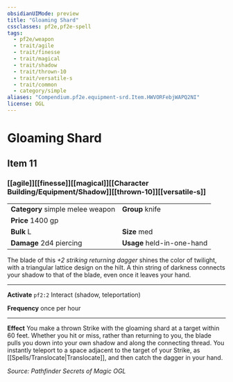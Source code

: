 ```yaml
---
obsidianUIMode: preview
title: "Gloaming Shard"
cssclasses: pf2e,pf2e-spell
tags:
  - pf2e/weapon
  - trait/agile
  - trait/finesse
  - trait/magical
  - trait/shadow
  - trait/thrown-10
  - trait/versatile-s
  - trait/common
  - category/simple
aliases: "Compendium.pf2e.equipment-srd.Item.HWVORFebjWAPQ2NI"
license: OGL
---
```

# Gloaming Shard
## Item 11
### [[agile]][[finesse]][[magical]][[Character Building/Equipment/Shadow]][[thrown-10]][[versatile-s]]

|  |  |
| -- | -- |
| **Category** simple melee weapon | **Group** knife |
| **Price** 1400 gp |  |
| **Bulk** L | **Size** med |
| **Damage** 2d4 piercing  | **Usage** held-in-one-hand |



The blade of this _+2 striking returning dagger_ shines the color of twilight, with a triangular lattice design on the hilt. A thin string of darkness connects your shadow to that of the blade, even once it leaves your hand.

* * *

**Activate** `pf2:2` Interact (shadow, teleportation)

**Frequency** once per hour

* * *

**Effect** You make a thrown Strike with the gloaming shard at a target within 60 feet. Whether you hit or miss, rather than returning to you, the blade pulls you down into your own shadow and along the connecting thread. You instantly teleport to a space adjacent to the target of your Strike, as [[Spells/Translocate|Translocate]], and then catch the dagger in your hand.

*Source: Pathfinder Secrets of Magic*
*OGL*